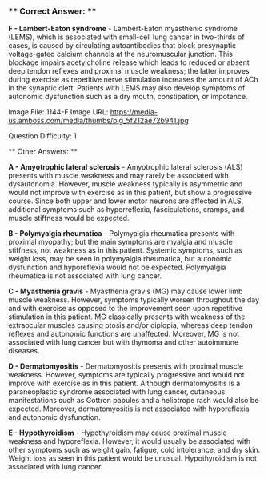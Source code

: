 ### ** Correct Answer: **

**F - Lambert-Eaton syndrome** - Lambert-Eaton myasthenic syndrome (LEMS), which is associated with small-cell lung cancer in two-thirds of cases, is caused by circulating autoantibodies that block presynaptic voltage-gated calcium channels at the neuromuscular junction. This blockage impairs acetylcholine release which leads to reduced or absent deep tendon reflexes and proximal muscle weakness; the latter improves during exercise as repetitive nerve stimulation increases the amount of ACh in the synaptic cleft. Patients with LEMS may also develop symptoms of autonomic dysfunction such as a dry mouth, constipation, or impotence.

Image File: 1144-F
Image URL: https://media-us.amboss.com/media/thumbs/big_5f212ae72b941.jpg

Question Difficulty: 1

** Other Answers: **

**A - Amyotrophic lateral sclerosis** - Amyotrophic lateral sclerosis (ALS) presents with muscle weakness and may rarely be associated with dysautonomia. However, muscle weakness typically is asymmetric and would not improve with exercise as in this patient, but show a progressive course. Since both upper and lower motor neurons are affected in ALS, additional symptoms such as hyperreflexia, fasciculations, cramps, and muscle stiffness would be expected.

**B - Polymyalgia rheumatica** - Polymyalgia rheumatica presents with proximal myopathy; but the main symptoms are myalgia and muscle stiffness, not weakness as in this patient. Systemic symptoms, such as weight loss, may be seen in polymyalgia rheumatica, but autonomic dysfunction and hyporeflexia would not be expected. Polymyalgia rheumatica is not associated with lung cancer.

**C - Myasthenia gravis** - Myasthenia gravis (MG) may cause lower limb muscle weakness. However, symptoms typically worsen throughout the day and with exercise as opposed to the improvement seen upon repetitive stimulation in this patient. MG classically presents with weakness of the extraocular muscles causing ptosis and/or diplopia, whereas deep tendon reflexes and autonomic functions are unaffected. Moreover, MG is not associated with lung cancer but with thymoma and other autoimmune diseases.

**D - Dermatomyositis** - Dermatomyositis presents with proximal muscle weakness. However, symptoms are typically progressive and would not improve with exercise as in this patient. Although dermatomyositis is a paraneoplastic syndrome associated with lung cancer, cutaneous manifestations such as Gottron papules and a heliotrope rash would also be expected. Moreover, dermatomyositis is not associated with hyporeflexia and autonomic dysfunction.

**E - Hypothyroidism** - Hypothyroidism may cause proximal muscle weakness and hyporeflexia. However, it would usually be associated with other symptoms such as weight gain, fatigue, cold intolerance, and dry skin. Weight loss as seen in this patient would be unusual. Hypothyroidism is not associated with lung cancer.

